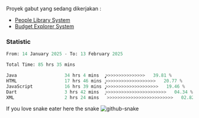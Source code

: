 Proyek gabut yang sedang dikerjakan :
  - [People Library System](https://github.com/putra4648/people-library-system)
  - [Budget Explorer System](https://gitlab.com/gabut1015701/budget-explorer)

### Statistic
<!--START_SECTION:waka-->

```python
From: 14 January 2025 - To: 13 February 2025

Total Time: 85 hrs 35 mins

Java                  34 hrs 4 mins   ̡͎͎͎͎͎͎͎͎͎>>>>>>>>>>>>>>>   39.81 %
HTML                  17 hrs 46 mins  ͎͎͎͎͎͕>>>>>>>>>>>>>>>>>>>   20.77 %
JavaScript            16 hrs 39 mins  ̡͎͎͎͎>>>>>>>>>>>>>>>>>>>>   19.46 %
Dart                  3 hrs 42 mins   ͎͙>>>>>>>>>>>>>>>>>>>>>>>   04.34 %
XML                   2 hrs 24 mins   >>>>>>>>>>>>>>>>>>>>>>>>>   02.82 %
```

<!--END_SECTION:waka-->

If you love snake eater here the snake 
<picture>
  <source media="(prefers-color-scheme: dark)" srcset="https://github.com/pradana4648/pradana4648/blob/c0566a83ca6ea5f2e46bab00e717c4c82b4b5c4c/github-contribution-grid-snake-dark.svg" />
  <source media="(prefers-color-scheme: light)" srcset="https://github.com/pradana4648/pradana4648/blob/c0566a83ca6ea5f2e46bab00e717c4c82b4b5c4c/github-contribution-grid-snake.svg" />
  <img alt="github-snake" src="https://github.com/pradana4648/pradana4648/blob/c0566a83ca6ea5f2e46bab00e717c4c82b4b5c4c/github-contribution-grid-snake.svg" />
</picture>
